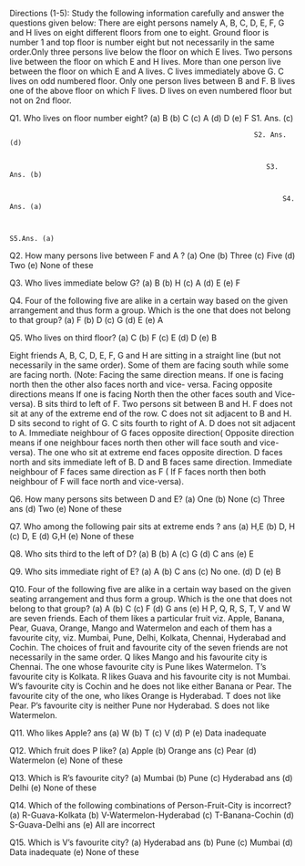 Directions (1-5): Study the following information carefully and answer the questions given below:
There are eight persons namely A, B, C, D, E, F, G and H lives on eight different floors from one to eight. Ground floor is number 1 and top floor is number eight but not necessarily in the same order.Only three persons live below the floor on which E lives. Two persons live between the floor on which E and H lives. More than one person live between the floor on which E and A lives. C lives immediately above G. C lives on odd numbered floor. Only one person lives between B and F. B lives one of the above floor on which F lives. D lives on even numbered floor but not on 2nd floor.

Q1. Who lives on floor number eight?
(a) B
(b) C
(c) A
(d) D
(e) F                                                     S1. Ans. (c)


                                                                S2. Ans. (d)


                                                                   S3. Ans. (b)


                                                                       S4. Ans. (a)


                                                                         S5.Ans. (a)

Q2. How many persons live between F and A ?
(a) One
(b) Three
(c) Five
(d) Two
(e) None of these

Q3. Who lives immediate below G?
(a) B
(b) H
(c) A
(d) E
(e) F

Q4. Four of the following five are alike in a certain way based on the given arrangement and thus form a group. Which is the one that does not belong to that group?
(a) F
(b) D
(c) G
(d) E
(e) A

Q5. Who lives on third floor?
(a) C
(b) F
(c) E
(d) D
(e) B

Eight friends A, B, C, D, E, F, G and H are sitting in a straight line (but not necessarily in the same order). 
Some of them are facing south while some are facing north.
(Note: Facing the same direction means. If one is facing north then the other also faces north and vice- versa.
Facing opposite directions means If one is facing North then the other faces south and Vice-versa). 
B sits third to left of F. Two persons sit between B and H. F does not sit at any of the extreme end of the row.
C does not sit adjacent to B and H. D sits second to right of G. C sits fourth to right of A. D does not sit adjacent
to A. Immediate neighbour of G faces opposite direction( Opposite direction means if one neighbour faces north then other 
will face south and vice-versa). The one who sit at extreme end faces opposite direction. D faces north and sits immediate 
left of B. D and B faces same direction. Immediate neighbour of F faces same direction as F ( If F faces north then both 
neighbour of F will face north and vice-versa). 

Q6. How many persons sits between D and E?
(a) One
(b) None
(c) Three
ans (d) Two
(e) None of these

Q7. Who among the following pair sits at extreme ends ?
ans (a) H,E
(b) D, H
(c) D, E
(d) G,H
(e) None of these

Q8. Who sits third to the left of D?
(a) B
(b) A
(c) G
(d) C
 ans (e) E

Q9. Who sits immediate right of E?
(a) A
(b) C
 ans (c) No one.
(d) D
(e) B

Q10. Four of the following five are alike in a certain way based on the given seating arrangement and thus form a group. Which is the one that does not belong to that group?
(a) A
(b) C
(c) F
(d) G
ans (e) H
P, Q, R, S, T, V and W are seven friends. Each of them likes a particular fruit viz. Apple, Banana, Pear, Guava, Orange, Mango and Watermelon and each of them has a favourite city, viz. Mumbai, Pune, Delhi, Kolkata, Chennai, Hyderabad and Cochin. The choices of fruit and favourite city of the seven friends are not necessarily in the same order.
Q likes Mango and his favourite city is Chennai. The one whose favourite city is Pune likes Watermelon. T’s favourite city is Kolkata. R likes Guava and his favourite city is not Mumbai. W’s favourite city is Cochin and he does not like either Banana or Pear. The favourite city of the one, who likes Orange is Hyderabad. T does not like Pear. P’s favourite city is neither Pune nor Hyderabad. S does not like Watermelon. 

Q11. Who likes Apple? 
ans (a) W
(b) T
(c) V
(d) P
(e) Data inadequate 

Q12. Which fruit does P like? 
(a) Apple 
(b) Orange 
ans (c) Pear 
(d) Watermelon 
(e) None of these 

Q13. Which is R’s favourite city? 
(a) Mumbai 
(b) Pune 
(c) Hyderabad 
ans (d) Delhi 
(e) None of these 

Q14. Which of the following combinations of Person-Fruit-City is incorrect? 
(a) R-Guava-Kolkata 
(b) V-Watermelon-Hyderabad 
(c) T-Banana-Cochin 
(d) S-Guava-Delhi 
ans (e) All are incorrect 

Q15. Which is V’s favourite city? 
(a) Hyderabad
ans (b) Pune 
(c) Mumbai 
(d) Data inadequate 
(e) None of these


